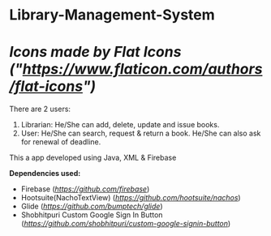# **Library-Management-System**
# _Icons made by Flat Icons ("https://www.flaticon.com/authors/flat-icons")_

There are 2 users:
  1) Librarian: He/She can add, delete, update and issue books.
  2) User: He/She can search, request & return a book. He/She can also ask for renewal of deadline.

This a app developed using Java, XML & Firebase

**Dependencies used:**
- Firebase (_https://github.com/firebase_)
- Hootsuite(NachoTextView) (_https://github.com/hootsuite/nachos_)
- Glide (_https://github.com/bumptech/glide_)
- Shobhitpuri Custom Google Sign In Button (_https://github.com/shobhitpuri/custom-google-signin-button_)
